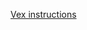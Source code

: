 [Vex instructions](https://education.vex.com/stemlabs/iq/stemlabs-iq/clawbot-with-controller/the-completed-look-of-the-build)